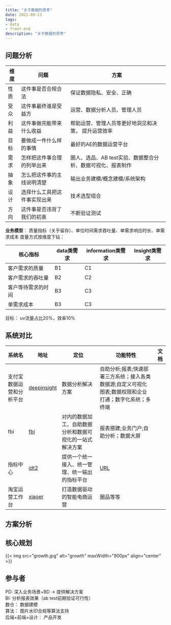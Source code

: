 ```yaml
---
title: "关于数据的思考"
date: 2021-09-13
tags:
- data
- front-end
description: "关于数据的思考"
---
```

## 问题分析

维度 |  问题 | 方案
---------|----------|---------
 性质 | 这件事是否合规合法 | 保证数据隐私、安全、正确
 受众 | 这件事最终谁是受益方 | 运营、数据分析人员、管理人员
 利益 | 这件事做完能带来什么收益 |  帮助运营、管理人员等更好地洞见和决策， 提升运营效率
 目标 | 要做成一件什么样的事情  |  最好的AE的数据运营平台
 需求 | 怎样把这件事合理的列举出来 | 圈人、选品、AB test实验、数据整合分析、数据可视化、报表制作
 抽象 | 怎么把这件事的主线说明清楚|  输出业务建模/概念建模/系统架构
 设计 | 选择什么工具把这件事实现出来 |  技术选型组合
 方向 | 这件事是否违背了我们的初衷 | 不断验证测试

**业务模型**： 
质量指标（关乎留存）、单位时间需求吞吐量、单需求响应时长、单需求成本
度量方式按维度下钻：

核心指标 | data类需求 | information类需求 | Insight类需求
---------|----------|---------|---------
 客户需求的质量 | B1 | C1 |
 客户需求的吞吐量 | B2 | C2 |
 客户等待需求的时间 | B3 | C3 |
 单需求成本 | B3 | C3 |

目标： uv流量占比20%，效率10%

## 系统对比

系统名 | 地址 | 定位 | 功能特性 | 文档
---------|----------|---------|---------|---------
 支付宝数据运营和分析平台 | [deepinsight](https://deepinsight.alipay.com/index.htm#/welcome/home/roleBusiness) | 数据分析解决方案 | 自助分析;报表;快速部署三方系统；接入各类数据源;自定义可视化图表;数据权限和企业打通；数字化系统；多终端 | 
 fbi | [fbi](https://fbi.alibaba-inc.com/fbi/home.htm) |  对内的数据加工、自助数据分析和数据可视化的一站式解决方案 | 报表搭建;业务门户;自助分析；数据大屏
 指标中心 | [idt2](https://idt2.alibaba-inc.com/?spm=ata.21736010.0.0.7fa11813diNtWm) | 提供一个统一接入、统一管理、统一输出的指标平台 | [URL](https://yuque.antfin-inc.com/xiaoxi.bxx/idt)
 淘宝运营工作台| [xiaoer](https://xiaoer.alibaba-inc.com/home_v2.htm?spm=a1z2e.8101737.0.0.7c2b4f9bhRnlNz) | 打造数据驱动的智能电商运营  | 圈品等等

## 方案分析

## 核心规划

{{< img src="growth.jpg" alt="growth" maxWidth="900px" align="center" >}}

## 参与者  

PD: 深入业务场景+BD -> 提供解决方案  
BI: 分析报表效果（ab test前期验证可行性）  
数仓： 数据建模  
算法： 图片水印合规等算法支持    
后端+前端+设计： 产品开发    
